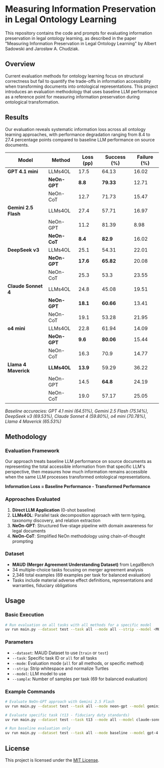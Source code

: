 # Measuring Information Preservation in Legal Ontology Learning

This repository contains the code and prompts for evaluating information preservation in legal ontology learning, as described in the paper "Measuring Information Preservation in Legal Ontology Learning" by Albert Sadowski and Jarosław A. Chudziak.

## Overview

Current evaluation methods for ontology learning focus on structural correctness but fail to quantify the trade-offs in information accessibility when transforming documents into ontological representations. This project introduces an evaluation methodology that uses baseline LLM performance as a reference point for measuring information preservation during ontological transformation.

## Results

Our evaluation reveals systematic information loss across all ontology learning approaches, with performance degradation ranging from 8.4 to 27.4 percentage points compared to baseline LLM performance on source documents.

| Model | Method | Loss (pp) | Success (%) | Failure (%) |
|-------|--------|-----------|-------------|-------------|
| **GPT 4.1 mini** | LLMs4OL | 17.5 | 64.13 | 16.02 |
| | **NeOn-GPT** | **8.8** | **79.33** | 12.71 |
| | NeOn-CoT | 12.7 | 71.73 | 15.47 |
| **Gemini 2.5 Flash** | LLMs4OL | 27.4 | 57.71 | 16.97 |
| | NeOn-GPT | 11.2 | 81.39 | 8.98 |
| | **NeOn-CoT** | **8.4** | **82.9** | 16.02 |
| **DeepSeek v3** | LLMs4OL | 25.1 | 54.31 | 22.01 |
| | **NeOn-GPT** | **17.6** | **65.82** | 20.08 |
| | NeOn-CoT | 25.3 | 53.3 | 23.55 |
| **Claude Sonnet 4** | LLMs4OL | 24.8 | 45.08 | 19.51 |
| | **NeOn-GPT** | **18.1** | **60.66** | 13.41 |
| | NeOn-CoT | 19.1 | 53.28 | 21.95 |
| **o4 mini** | LLMs4OL | 22.8 | 61.94 | 14.09 |
| | **NeOn-GPT** | **9.6** | **80.06** | 15.44 |
| | NeOn-CoT | 16.3 | 70.9 | 14.77 |
| **Llama 4 Maverick** | **LLMs4OL** | **13.9** | 59.29 | 36.22 |
| | NeOn-GPT | 14.5 | **64.8** | 24.19 |
| | NeOn-CoT | 19.0 | 57.17 | 25.05 |

*Baseline accuracies: GPT 4.1 mini (64.51%), Gemini 2.5 Flash (75.14%), DeepSeek v3 (69.53%), Claude Sonnet 4 (59.80%), o4 mini (70.78%), Llama 4 Maverick (65.53%)*

## Methodology

### Evaluation Framework

Our approach treats baseline LLM performance on source documents as representing the total accessible information from that specific LLM's perspective, then measures how much information remains accessible when the same LLM processes transformed ontological representations.

**Information Loss = Baseline Performance - Transformed Performance**

### Approaches Evaluated

1. **Direct LLM Application** (0-shot baseline)
2. **LLMs4OL**: Parallel task decomposition approach with term typing, taxonomy discovery, and relation extraction
3. **NeOn-GPT**: Structured five-stage pipeline with domain awareness for legal documents
4. **NeOn-CoT**: Simplified NeOn methodology using chain-of-thought prompting

### Dataset

- **MAUD (Merger Agreement Understanding Dataset)** from LegalBench
- 34 multiple-choice tasks focusing on merger agreement analysis
- 2,346 total examples (69 examples per task for balanced evaluation)
- Tasks include material adverse effect definitions, representations and warranties, fiduciary obligations

## Usage

### Basic Execution

```bash
# Run evaluation on all tasks with all methods for a specific model
uv run main.py --dataset test --task all --mode all --strip --model <MODEL_NAME> --sample 69
```

### Parameters

- `--dataset`: MAUD Dataset to use (`train` or `test`)
- `--task`: Specific task ID or `all` for all tasks
- `--mode`: Evaluation mode (`all` for all methods, or specific method)
- `--strip`: Strip whitespace and normalize Turtles
- `--model`: LLM model to use
- `--sample`: Number of samples per task (69 for balanced evaluation)

### Example Commands

```bash
# Evaluate NeOn-GPT approach with Gemini 2.5 Flash
uv run main.py --dataset test --task all --mode neon-gpt --model gemini-2.5-flash --sample 69

# Evaluate specific task (t13 - fiduciary duty standards)
uv run main.py --dataset test --task t13 --mode all --model claude-sonnet-4 --sample 69

# Run baseline evaluation only
uv run main.py --dataset test --task all --mode baseline --model gpt-4.1-mini --sample 69
```

## License

This project is licensed under the [MIT License](LICENSE).
